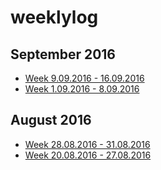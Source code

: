 # weeklylog

## September 2016
- [Week 9.09.2016 - 16.09.2016](https://github.com/eyaltrabelsi/weeklylog/tree/master/data/2016/September/weeklog-09.09.2016_to_16.09.2016.md) 
- [Week 1.09.2016 - 8.09.2016](https://github.com/eyaltrabelsi/weeklylog/tree/master/data/2016/September/weeklog-01.09.2016_to_08.09.2016.md) 

## August 2016
- [Week 28.08.2016 - 31.08.2016](https://github.com/eyaltrabelsi/weeklylog/tree/master/data/2016/August/weeklog-28.08.2016_to_31.08.2016.md)
- [Week 20.08.2016 - 27.08.2016](https://github.com/eyaltrabelsi/weeklylog/tree/master/data/2016/August/weeklog-20.08.2016_to_27.08.2016.md) 

